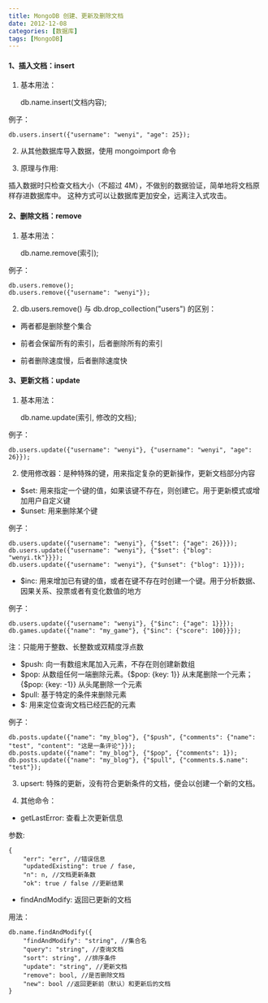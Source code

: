 ```yaml
---
title: MongoDB 创建、更新及删除文档
date: 2012-12-08
categories: [数据库]
tags: [MongoDB]
---
```


#### 1、插入文档：insert

1) 基本用法：

    db.name.insert(文档内容);

例子：

    db.users.insert({"username": "wenyi", "age": 25});

2) 从其他数据库导入数据，使用 mongoimport 命令

3) 原理与作用:

插入数据时只检查文档大小（不超过 4M），不做别的数据验证，简单地将文档原样存进数据库中。
这种方式可以让数据库更加安全，远离注入式攻击。

#### 2、删除文档：remove

1) 基本用法：

    db.name.remove(索引);

例子：

    db.users.remove();
    db.users.remove({"username": "wenyi"});

2) db.users.remove() 与 db.drop_collection("users") 的区别：

* 两者都是删除整个集合

* 前者会保留所有的索引，后者删除所有的索引

* 前者删除速度慢，后者删除速度快

#### 3、更新文档：update

1) 基本用法：

    db.name.update(索引, 修改的文档);

例子：

    db.users.update({"username": "wenyi"}, {"username": "wenyi", "age": 26}});

2) 使用修改器：是种特殊的键，用来指定复杂的更新操作，更新文档部分内容

* $set: 用来指定一个键的值，如果该键不存在，则创建它。用于更新模式或增加用户自定义键
* $unset: 用来删除某个键

例子：

    db.users.update({"username": "wenyi"}, {"$set": {"age": 26}}});
    db.users.update({"username": "wenyi"}, {"$set": {"blog": "wenyi.tk"}}});
    db.users.update({"username": "wenyi"}, {"$unset": {"blog": 1}}});

* $inc: 用来增加已有键的值，或者在键不存在时创建一个键。用于分析数据、因果关系、投票或者有变化数值的地方

例子：

    db.users.update({"username": "wenyi"}, {"$inc": {"age": 1}}});
    db.games.update({"name": "my_game"}, {"$inc": {"score": 100}}});

注：只能用于整数、长整数或双精度浮点数

* $push: 向一有数组末尾加入元素，不存在则创建新数组
* $pop: 从数组任何一端删除元素。{$pop: {key: 1}} 从末尾删除一个元素；{$pop: {key: -1}} 从头尾删除一个元素
* $pull: 基于特定的条件来删除元素
* $: 用来定位查询文档已经匹配的元素

例子：

    db.posts.update({"name": "my_blog"}, {"$push", {"comments": {"name": "test", "content": "这是一条评论"}});
    db.posts.update({"name": "my_blog"}, {"$pop", {"comments": 1});
    db.posts.update({"name": "my_blog"}, {"$pull", {"comments.$.name": "test"});

3) upsert: 特殊的更新，没有符合更新条件的文档，便会以创建一个新的文档。

4) 其他命令：

* getLastError: 查看上次更新信息

参数:

    {
        "err": "err", //错误信息
        "updatedExisting": true / fase,
        "n": n, //文档更新条数
        "ok": true / false //更新结果

* findAndModify: 返回已更新的文档

用法：

    db.name.findAndModify({
        "findAndModify": "string", //集合名
        "query": "string", //查询文档
        "sort": string", //排序条件
        "update": "string", //更新文档
        "remove": bool, //是否删除文档
        "new": bool //返回更新前（默认）和更新后的文档
    }
